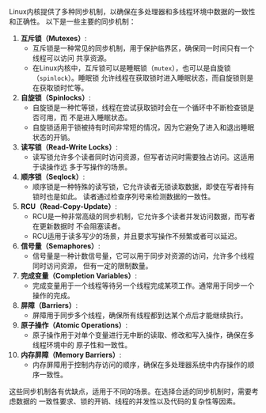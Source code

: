 Linux内核提供了多种同步机制，以确保在多处理器和多线程环境中数据的一致性和正确性。
以下是一些主要的同步机制：
1. **互斥锁（Mutexes）**:
   - 互斥锁是一种常见的同步机制，用于保护临界区，确保同一时间只有一个线程可以访问
     共享资源。
   - 在Linux内核中，互斥锁可以是睡眠锁（`mutex`），也可以是自旋锁（`spinlock`）。睡眠锁
     允许线程在获取锁时进入睡眠状态，而自旋锁则是在获取锁时忙等。
2. **自旋锁（Spinlocks）**:
   - 自旋锁是一种忙等锁，线程在尝试获取锁时会在一个循环中不断检查锁是否可用，而
     不是进入睡眠状态。
   - 自旋锁适用于锁被持有时间非常短的情况，因为它避免了进入和退出睡眠状态的开销。
3. **读写锁（Read-Write Locks）**:
   - 读写锁允许多个读者同时访问资源，但写者访问时需要独占访问。这适用于读操作远
     多于写操作的场景。
4. **顺序锁（Seqlock）**:
   - 顺序锁是一种特殊的读写锁，它允许读者无锁读取数据，即使在写者持有锁时也是如此。
     读者通过检查序列号来检测数据的一致性。
5. **RCU（Read-Copy-Update）**:
   - RCU是一种非常高级的同步机制，它允许多个读者并发访问数据，而写者在更新数据时
     不会阻塞读者。
   - RCU适用于读多写少的场景，并且要求写操作不频繁或者可以延迟。
6. **信号量（Semaphores）**:
   - 信号量是一种计数信号量，它可以用于同步对资源的访问，允许多个线程同时访问资源，
     但有一定的限制数量。
7. **完成变量（Completion Variables）**:
   - 完成变量用于一个线程等待另一个线程完成某项工作。通常用于同步一个操作的完成。
8. **屏障（Barriers）**:
   - 屏障用于同步多个线程，确保所有线程都到达某个点后才能继续执行。
9. **原子操作（Atomic Operations）**:
   - 原子操作用于对单个变量进行无中断的读取、修改和写入操作，确保在多线程环境中的
     原子性和一致性。
10. **内存屏障（Memory Barriers）**:
    - 内存屏障用于控制内存访问的顺序，确保在多处理器系统中内存操作的顺序一致性。

这些同步机制各有优缺点，适用于不同的场景。在选择合适的同步机制时，需要考虑数据的
一致性要求、锁的开销、线程的并发性以及代码的复杂性等因素。
